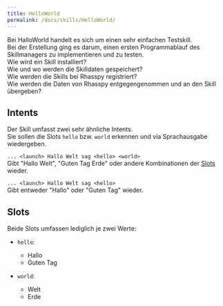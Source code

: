 ```yaml
---
title: HelloWorld
permalink: /docs/skills/HelloWorld/
---
```


Bei HalloWorld handelt es sich um einen sehr einfachen Testskill.  
Bei der Erstellung ging es darum, einen ersten Programmablauf des Skillmanagers zu implementieren und zu testen.  
Wie wird ein Skill installiert?  
Wie und wo werden die Skilldaten gespeichert?  
Wie werden die Skills bei Rhasspy registriert?  
Wie werden die Daten von Rhasspy entgegengenommen und an den Skill übergeben?

## Intents

Der Skill umfasst zwei sehr ähnliche Intents.  
Sie sollen die Slots ``hello`` bzw. ``world`` erkennen und via Sprachausgabe wiedergeben. 

``... <launch> Hallo Welt sag <hello> <world>``  
Gibt "Hallo Welt", "Guten Tag Erde" oder andere Kombinationen der [Slots](#slots) wieder.

``... <launch> Hallo Welt sag <hello>``  
Gibt entweder "Hallo" oder "Guten Tag" wieder.


## Slots

Beide Slots umfassen lediglich je zwei Werte:

- ``hello``:
  - Hallo
  - Guten Tag


- ``world``:
  - Welt
  - Erde